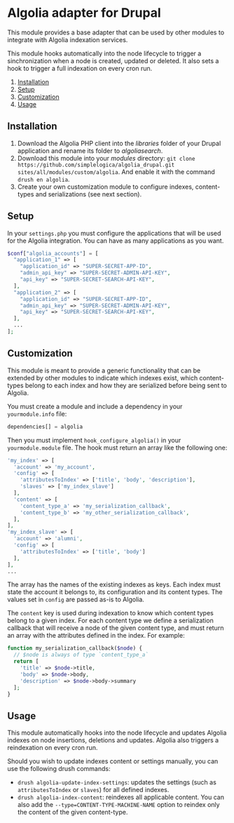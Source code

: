 # Algolia adapter for Drupal

This module provides a base adapter that can be used by other modules to integrate
with Algolia indexation services.

This module hooks automatically into the node lifecycle to trigger a sinchronization
when a node is created, updated or deleted.  It also sets a hook to trigger
a full indexation on every cron run.

1. [Installation](#installation)
2. [Setup](#setup)
3. [Customization](#customization)
4. [Usage](#usage)

## Installation

1. Download the Algolia PHP client into the _libraries_ folder of your Drupal
application and rename its folder to _algoliasearch_.
2. Download this module into your _modules_ directory: `git clone https://github.com/simplelogica/algolia_drupal.git sites/all/modules/custom/algolia`. And enable it with the
command `drush en algolia`.
3. Create your own customization module to configure indexes, content-types and
serializations (see next section).

## Setup

In your `settings.php` you must configure the applications that will be used
for the Algolia integration. You can have as many applications as you want.

```php
$conf["algolia_accounts"] = [
  "application_1" => [
    "application_id" => "SUPER-SECRET-APP-ID",
    "admin_api_key" => "SUPER-SECRET-ADMIN-API-KEY",
    "api_key" => "SUPER-SECRET-SEARCH-API-KEY",
  ],
  "application_2" => [
    "application_id" => "SUPER-SECRET-APP-ID",
    "admin_api_key" => "SUPER-SECRET-ADMIN-API-KEY",
    "api_key" => "SUPER-SECRET-SEARCH-API-KEY",
  ],
  ...
];
```

## Customization

This module is meant to provide a generic functionality that can be extended by
other modules to indicate which indexes exist, which content-types belong to each
index and how they are serialized before being sent to Algolia.

You must create a module and include a dependency in your `yourmodule.info`
file:

```php
dependencies[] = algolia
```

Then you must implement `hook_configure_algolia()` in your `yourmodule.module`
file. The hook must return an array like the following one:

```php
'my_index' => [
  'account' => 'my_account',
  'config' => [
    'attributesToIndex' => ['title', 'body', 'description'],
    'slaves' => ['my_index_slave']
  ],
  'content' => [
    'content_type_a' => 'my_serialization_callback',
    'content_type_b' => 'my_other_serialization_callback',
  ],
],
'my_index_slave' => [
  'account' => 'alumni',
  'config' => [
    'attributesToIndex' => ['title', 'body']
  ],
],
...
```

The array has the names of the existing indexes as keys. Each index must state the
account it belongs to, its configuration and its content types. The values set
in `config` are passed as-is to Algolia.

The `content` key is used during indexation to know which content types belong
to a given index. For each content type we define a serialization callback that
will receive a node of the given content type, and must return an array with the
attributes defined in the index. For example:

```php
function my_serialization_callback($node) {
  // $node is always of type `content_type_a`
  return [
    'title' => $node->title,
    'body' => $node->body,
    'description' => $node->body->summary
  ];
}
```

## Usage

This module automatically hooks into the node lifecycle and updates Algolia
indexes on node insertions, deletions and updates. Algolia also triggers a
reindexation on every cron run.

Should you wish to update indexes content or settings manually, you can use the
following drush commands:
* `drush algolia-update-index-settings`: updates the settings (such as
`attributesToIndex` or `slaves`) for all defined indexes.
* `drush algolia-index-content`: reindexes all applicable content. You can also
add the `--type=CONTENT-TYPE-MACHINE-NAME` option to reindex only the content
of the given content-type.
